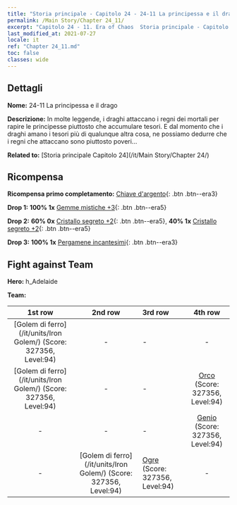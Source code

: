 ```yaml
---
title: "Storia principale - Capitolo 24 - 24-11 La principessa e il drago"
permalink: /Main Story/Chapter 24_11/
excerpt: "Capitolo 24 - 11. Era of Chaos  Storia principale - Capitolo 24_11. 24-11 La principessa e il drago"
last_modified_at: 2021-07-27
locale: it
ref: "Chapter 24_11.md"
toc: false
classes: wide
---
```


## Dettagli

 **Nome:** 24-11 La principessa e il drago

 **Descrizione:** In molte leggende, i draghi attaccano i regni dei mortali per rapire le principesse piuttosto che accumulare tesori. E dal momento che i draghi amano i tesori più di qualunque altra cosa, ne possiamo dedurre che i regni che attaccano sono piuttosto poveri...

 **Related to:** [Storia principale Capitolo 24](/it/Main Story/Chapter 24/)

## Ricompensa

 **Ricompensa primo completamento:** [Chiave d'argento](/ItemsIT/con_693/){: .btn .btn--era3}

 **Drop 1:** **100% 1x** [Gemme mistiche +3](/ItemsIT/mat_86/){: .btn .btn--era5}

 **Drop 2:** **60% 0x** [Cristallo segreto +2](/ItemsIT/mat_80/){: .btn .btn--era5}, **40% 1x** [Cristallo segreto +2](/ItemsIT/mat_80/){: .btn .btn--era5}

 **Drop 3:** **100% 1x** [Pergamene incantesimi](/ItemsIT/con_694/){: .btn .btn--era3}


## Fight against Team
 **Hero:** h_Adelaide

 **Team:**


  | 1st row | 2nd row | 3rd row | 4th row |
  |:----:|:----:|:----|:----:|
  | [Golem di ferro](/it/units/Iron Golem/) (Score: 327356, Level:94)  | - | - | - |
  | [Golem di ferro](/it/units/Iron Golem/) (Score: 327356, Level:94)  | - | - | [Orco](/it/units/Orc/) (Score: 327356, Level:94)  |
  | - | - | - | [Genio](/it/units/Genie/) (Score: 327356, Level:94)  |
  | - | [Golem di ferro](/it/units/Iron Golem/) (Score: 327356, Level:94)  | [Ogre](/it/units/Ogre/) (Score: 327356, Level:94)  | - |


